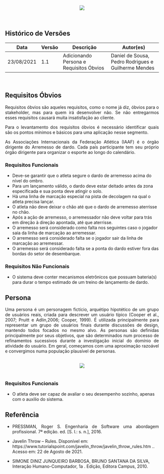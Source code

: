 <br>
<div style="display: flex; justify-content: center; align-items:center;">
    <img src="https://dansousamelo.github.io/PI_Grupo_1/assets/docObvios.png">
</div>
<br>
<br>

## Histórico de Versões
<table>
    <thead>
        <th>Data</th>
        <th>Versão</th>
        <th>Descrição</th>
        <th>Autor(es)</th>
    </thead>
    <tbody>
        <tr>
            <td>23/08/2021</td>
            <td>1.1</td>
            <td>Adicionando Persona e Requisitos Óbvios</td>
            <td>
                Daniel de Sousa, Pedro Rodrigues e Guilherme Mendes
            </td>
        </tr>
    </tbody>
</table>
<br>

## Requisitos Óbvios
<p align="justify">Requisitos óbvios são aqueles requisitos, como o nome já diz, óbvios para o stakeholder, mas para quem irá desenvolver não. Se não entregarmos esses requisitos causará muita insatisfação ao cliente.</p>

<p align="justify">Para o levantamento dos requisitos óbvios é necessário identificar quais são os pontos mínimos e básicos para uma aplicação nesse segmento.</p> 

<p align="justify">As Associações Internacionais da Federação Atlética (IAAF) é o órgão dirigente do Arremesso de dardo. Cada país participante tem seu próprio órgão dirigente para organizar o esporte ao longo do calendário.</p> 

### Requisitos Funcionais

<ul>
  <li>Deve-se garantir que o atleta segure o dardo de arremesso acima do nível do ombro.</li>
  <li>Para um lançamento válido, o dardo deve estar deitado antes da zona especificada e sua ponta deve atingir o solo.</li>
  <li>Há uma linha de marcação especial na pista de decolagem na qual o atleta precisa lançar.</li>
  <li>O atleta não deve deixar o chão até que o dardo de arremesso aterrisse no chão.</li>
  <li>Após a ação de arremesso, o arremessador não deve voltar para trás em direção à direção apontada, até que aterrisse.</li>
  <li>O arremesso será considerado como falta nos seguintes caso o jogador saia da linha de marcação ao arremessar.</li>
  <li>O arremesso será considerado falta se o jogador sair da linha de marcação ao arremessar.</li>
  <li>O arremesso será considerado falta se a ponta do dardo estiver fora das bordas do setor de desembarque.
  </li>

</ul>

### Requisitos Não Funcionais

<ul>
  <li>O sistema deve conter mecanismos eletrônicos que possuam bateria(s) para durar o tempo estimado de um treino de lançamento de dardo.</li>
</ul>

## Persona

<p align="justify">Uma persona é um personagem fictício, arquétipo hipotético de um grupo de usuários reais, criada para descrever um usuário típico (Cooper et al., 2007; Pruitt e Adlin,2006; Cooper, 1999). É utilizada principalmente para representar um grupo de usuários finais durante discussões de design, mantendo todos focados no mesmo alvo. As personas são definidas principalmente por seus objetivos, que são determinados num processo de refinamentos sucessivos durante a investigação inicial do domínio de atividade do usuário. Em geral, começamos com uma aproximação razoável e convergimos numa população plausível de personas.</p>

<br>
<div style="display: flex; justify-content: center; align-items:center;">
    <img src="https://dansousamelo.github.io/PI_Grupo_1/assets/personaOne.png">
</div>
<br>

### Requisitos Funcionais

<ul>
  <li>O atleta deve ser capaz de avaliar o seu desempenho sozinho, apenas com o auxilio do sistema.</li>
</ul>

## Referência

 * <p align="justify">PRESSMAN, Roger S. Engenharia de Software uma abordagem profissional. 7ª edição. ed. [S. l.: s. n.], 2016.
</p>

 * <p>Javelin Throw – Rules. Disponível em: https://www.tutorialspoint.com/javelin_throw/javelin_throw_rules.htm .. Acesso em: 22 de Agosto de 2021.
</p>

 * <p>SIMONE DINIZ JUNQUEIRO BARBOSA, BRUNO SANTANA DA SILVA, Interação Humano-Computador, 1a . Edição, Editora Campus, 2010.
</p>

